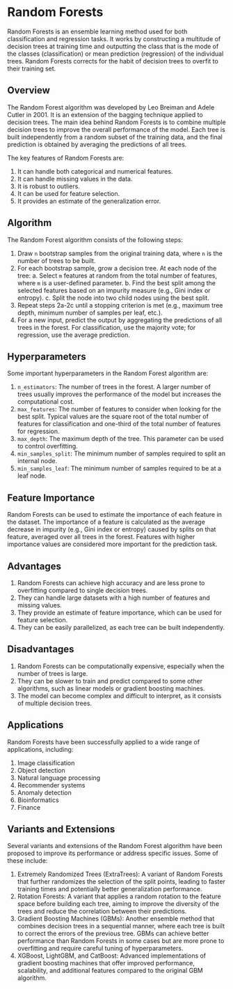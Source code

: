 # Random Forests

Random Forests is an ensemble learning method used for both classification and regression tasks. It works by constructing a multitude of decision trees at training time and outputting the class that is the mode of the classes (classification) or mean prediction (regression) of the individual trees. Random Forests corrects for the habit of decision trees to overfit to their training set.

## Overview

The Random Forest algorithm was developed by Leo Breiman and Adele Cutler in 2001. It is an extension of the bagging technique applied to decision trees. The main idea behind Random Forests is to combine multiple decision trees to improve the overall performance of the model. Each tree is built independently from a random subset of the training data, and the final prediction is obtained by averaging the predictions of all trees.

The key features of Random Forests are:

1. It can handle both categorical and numerical features.
2. It can handle missing values in the data.
3. It is robust to outliers.
4. It can be used for feature selection.
5. It provides an estimate of the generalization error.

## Algorithm

The Random Forest algorithm consists of the following steps:

1. Draw `n` bootstrap samples from the original training data, where `n` is the number of trees to be built.
2. For each bootstrap sample, grow a decision tree. At each node of the tree:
    a. Select `m` features at random from the total number of features, where `m` is a user-defined parameter.
    b. Find the best split among the selected features based on an impurity measure (e.g., Gini index or entropy).
    c. Split the node into two child nodes using the best split.
3. Repeat steps 2a-2c until a stopping criterion is met (e.g., maximum tree depth, minimum number of samples per leaf, etc.).
4. For a new input, predict the output by aggregating the predictions of all trees in the forest. For classification, use the majority vote; for regression, use the average prediction.

## Hyperparameters

Some important hyperparameters in the Random Forest algorithm are:

1. `n_estimators`: The number of trees in the forest. A larger number of trees usually improves the performance of the model but increases the computational cost.
2. `max_features`: The number of features to consider when looking for the best split. Typical values are the square root of the total number of features for classification and one-third of the total number of features for regression.
3. `max_depth`: The maximum depth of the tree. This parameter can be used to control overfitting.
4. `min_samples_split`: The minimum number of samples required to split an internal node.
5. `min_samples_leaf`: The minimum number of samples required to be at a leaf node.

## Feature Importance

Random Forests can be used to estimate the importance of each feature in the dataset. The importance of a feature is calculated as the average decrease in impurity (e.g., Gini index or entropy) caused by splits on that feature, averaged over all trees in the forest. Features with higher importance values are considered more important for the prediction task.

## Advantages

1. Random Forests can achieve high accuracy and are less prone to overfitting compared to single decision trees.
2. They can handle large datasets with a high number of features and missing values.
3. They provide an estimate of feature importance, which can be used for feature selection.
4. They can be easily parallelized, as each tree can be built independently.

## Disadvantages

1. Random Forests can be computationally expensive, especially when the number of trees is large.
2. They can be slower to train and predict compared to some other algorithms, such as linear models or gradient boosting machines.
3. The model can become complex and difficult to interpret, as it consists of multiple decision trees.

## Applications

Random Forests have been successfully applied to a wide range of applications, including:

1. Image classification
2. Object detection
3. Natural language processing
4. Recommender systems
5. Anomaly detection
6. Bioinformatics
7. Finance

## Variants and Extensions

Several variants and extensions of the Random Forest algorithm have been proposed to improve its performance or address specific issues. Some of these include:

1. Extremely Randomized Trees (ExtraTrees): A variant of Random Forests that further randomizes the selection of the split points, leading to faster training times and potentially better generalization performance.
2. Rotation Forests: A variant that applies a random rotation to the feature space before building each tree, aiming to improve the diversity of the trees and reduce the correlation between their predictions.
3. Gradient Boosting Machines (GBMs): Another ensemble method that combines decision trees in a sequential manner, where each tree is built to correct the errors of the previous tree. GBMs can achieve better performance than Random Forests in some cases but are more prone to overfitting and require careful tuning of hyperparameters.
4. XGBoost, LightGBM, and CatBoost: Advanced implementations of gradient boosting machines that offer improved performance, scalability, and additional features compared to the original GBM algorithm.
